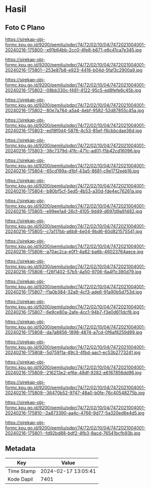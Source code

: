 # Hasil

## Foto C Plano

https://sirekap-obj-formc.kpu.go.id/9200/pemilu/pdpr/74/72/02/10/04/7472021004001-20240216-175800--e91b64bb-2cc0-4fe8-b671-e6c41ca7e345.jpg

https://sirekap-obj-formc.kpu.go.id/9200/pemilu/pdpr/74/72/02/10/04/7472021004001-20240216-175801--253e87b8-e923-4416-b04d-5faf3c2900a9.jpg

https://sirekap-obj-formc.kpu.go.id/9200/pemilu/pdpr/74/72/02/10/04/7472021004001-20240216-175802--08bb330c-f481-4122-95c5-ed8fefe6c45b.jpg

https://sirekap-obj-formc.kpu.go.id/9200/pemilu/pdpr/74/72/02/10/04/7472021004001-20240216-175802--80e7a784-a5a4-4ebf-9582-52d87855c45a.jpg

https://sirekap-obj-formc.kpu.go.id/9200/pemilu/pdpr/74/72/02/10/04/7472021004001-20240216-175803--ed18f0d4-5876-4c53-85ef-f6cbbcdae36d.jpg

https://sirekap-obj-formc.kpu.go.id/9200/pemilu/pdpr/74/72/02/10/04/7472021004001-20240216-175803--38c7379d-41fc-471c-ad01-f5b42cd16096.jpg

https://sirekap-obj-formc.kpu.go.id/9200/pemilu/pdpr/74/72/02/10/04/7472021004001-20240216-175804--65cd199a-d1bf-43a5-8681-c9e1712eeb16.jpg

https://sirekap-obj-formc.kpu.go.id/9200/pemilu/pdpr/74/72/02/10/04/7472021004001-20240216-175804--b80bf5cf-5ed5-4b53-a30d-fde4ec76261a.jpg

https://sirekap-obj-formc.kpu.go.id/9200/pemilu/pdpr/74/72/02/10/04/7472021004001-20240216-175805--e99ee1a4-26cf-4105-9d49-d697d9a91482.jpg

https://sirekap-obj-formc.kpu.go.id/9200/pemilu/pdpr/74/72/02/10/04/7472021004001-20240216-175805--c7a117bb-a6b8-4e04-9bd6-60d821575541.jpg

https://sirekap-obj-formc.kpu.go.id/9200/pemilu/pdpr/74/72/02/10/04/7472021004001-20240216-175806--a70ac2ca-e0f1-4a82-ba6b-46023764aece.jpg

https://sirekap-obj-formc.kpu.go.id/9200/pemilu/pdpr/74/72/02/10/04/7472021004001-20240216-175806--f26f1402-57b5-4a50-9706-6a4f1c390d79.jpg

https://sirekap-obj-formc.kpu.go.id/9200/pemilu/pdpr/74/72/02/10/04/7472021004001-20240216-175807--f1a0b384-32a9-4cf3-ade6-91a90b5d753d.jpg

https://sirekap-obj-formc.kpu.go.id/9200/pemilu/pdpr/74/72/02/10/04/7472021004001-20240216-175807--6e9ce80a-2afe-4cc1-94b7-f3e0d611dcf8.jpg

https://sirekap-obj-formc.kpu.go.id/9200/pemilu/pdpr/74/72/02/10/04/7472021004001-20240216-175808--da7a8856-1898-4874-a7cd-0f6af8259d99.jpg

https://sirekap-obj-formc.kpu.go.id/9200/pemilu/pdpr/74/72/02/10/04/7472021004001-20240216-175808--5d75911a-49c3-4fbd-aac1-ec53b2773241.jpg

https://sirekap-obj-formc.kpu.go.id/9200/pemilu/pdpr/74/72/02/10/04/7472021004001-20240216-175809--216213e2-ef6e-48df-9282-e6167856dd96.jpg

https://sirekap-obj-formc.kpu.go.id/9200/pemilu/pdpr/74/72/02/10/04/7472021004001-20240216-175809--36470b52-9747-48a0-b0fe-76c40548275b.jpg

https://sirekap-obj-formc.kpu.go.id/9200/pemilu/pdpr/74/72/02/10/04/7472021004001-20240216-175810--2a873390-aa4c-4766-9d77-5a320ed6e4d5.jpg

https://sirekap-obj-formc.kpu.go.id/9200/pemilu/pdpr/74/72/02/10/04/7472021004001-20240216-175801--fd92bd88-bdf2-4fb3-8acd-76541bcfb93b.jpg


## Metadata

| Key        | Value               |
| ---------- | ------------------- |
| Time Stamp | 2024-02-17 13:05:41 |
| Kode Dapil | 7401                |



